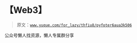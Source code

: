 # 【Web3】

> 原文：[`www.yuque.com/for_lazy/thfiu8/pyfoter6aua3k506`](https://www.yuque.com/for_lazy/thfiu8/pyfoter6aua3k506)



公众号懒人找资源，懒人专属群分享